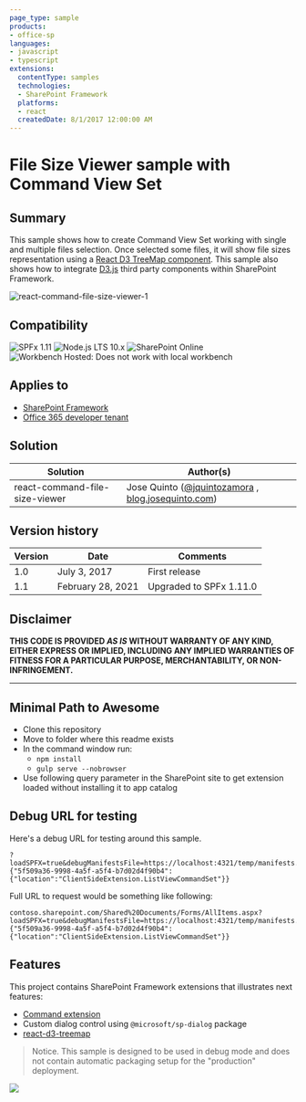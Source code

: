 ```yaml
---
page_type: sample
products:
- office-sp
languages:
- javascript
- typescript
extensions:
  contentType: samples
  technologies:
  - SharePoint Framework
  platforms:
  - react
  createdDate: 8/1/2017 12:00:00 AM
---
```

# File Size Viewer sample with Command View Set

## Summary

This sample shows how to create Command View Set working with single and multiple files selection.
Once selected some files, it will show file sizes representation using a [React D3 TreeMap component](https://www.npmjs.com/package/react-d3-treemap).
This sample also shows how to integrate [D3.js](https://d3js.org/) third party components within SharePoint Framework.

![react-command-file-size-viewer-1](./assets/FileSizeViewer.gif)

## Compatibility

![SPFx 1.11](https://img.shields.io/badge/SPFx-1.11.0-green.svg)
![Node.js LTS 10.x](https://img.shields.io/badge/Node.js-LTS%2010.x-green.svg)
![SharePoint Online](https://img.shields.io/badge/SharePoint-Online-yellow.svg)
![Workbench Hosted: Does not work with local workbench](https://img.shields.io/badge/Workbench-Hosted-yellow.svg "Does not work with local workbench")

## Applies to

* [SharePoint Framework](http://dev.office.com/sharepoint/docs/spfx/sharepoint-framework-overview)
* [Office 365 developer tenant](http://dev.office.com/sharepoint/docs/spfx/set-up-your-developer-tenant)

## Solution

Solution|Author(s)
--------|---------
react-command-file-size-viewer | Jose Quinto ([@jquintozamora](https://twitter.com/jquintozamora) , [blog.josequinto.com](https://blog.josequinto.com))

## Version history

Version|Date|Comments
-------|----|--------
1.0|July 3, 2017|First release
1.1|February 28, 2021|Upgraded to SPFx 1.11.0

## Disclaimer

**THIS CODE IS PROVIDED *AS IS* WITHOUT WARRANTY OF ANY KIND, EITHER EXPRESS OR IMPLIED, INCLUDING ANY IMPLIED WARRANTIES OF FITNESS FOR A PARTICULAR PURPOSE, MERCHANTABILITY, OR NON-INFRINGEMENT.**

---

## Minimal Path to Awesome

- Clone this repository
- Move to folder where this readme exists
- In the command window run:
  - `npm install`
  - `gulp serve --nobrowser`
- Use following query parameter in the SharePoint site to get extension loaded without installing it to app catalog

## Debug URL for testing

Here's a debug URL for testing around this sample.

```
?loadSPFX=true&debugManifestsFile=https://localhost:4321/temp/manifests.js&customActions={"5f509a36-9998-4a5f-a5f4-b7d02d4f90b4":{"location":"ClientSideExtension.ListViewCommandSet"}}
```
Full URL to request would be something like following:

```
contoso.sharepoint.com/Shared%20Documents/Forms/AllItems.aspx?loadSPFX=true&debugManifestsFile=https://localhost:4321/temp/manifests.js&customActions={"5f509a36-9998-4a5f-a5f4-b7d02d4f90b4":{"location":"ClientSideExtension.ListViewCommandSet"}}
```

## Features

This project contains SharePoint Framework extensions that illustrates next features:
* [Command extension](https://dev.office.com/sharepoint/docs/spfx/extensions/get-started/building-simple-cmdset-with-dialog-api)
* Custom dialog control using `@microsoft/sp-dialog` package
* [react-d3-treemap](https://www.npmjs.com/package/react-d3-treemap)

> Notice. This sample is designed to be used in debug mode and does not contain automatic packaging setup for the "production" deployment.

<img src="https://m365-visitor-stats.azurewebsites.net/sp-dev-fx-extensions/samples/react-command-file-size-viewer" />
